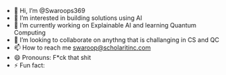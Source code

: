 - 👋 Hi, I’m @Swaroops369
- 👀 I’m interested in building solutions using AI
- 🌱 I’m currently working on Explainable AI and learning Quantum Computing
- 💞️ I’m looking to collaborate on anythng that is challanging in CS and QC
- 📫 How to reach me swaroop@scholaritinc.com
- 😄 Pronouns: F*ck that shit
- ⚡ Fun fact: 

<!---
Swaroops369/Swaroops369 is a ✨ special ✨ repository because its `README.md` (this file) appears on your GitHub profile.
You can click the Preview link to take a look at your changes.
--->
